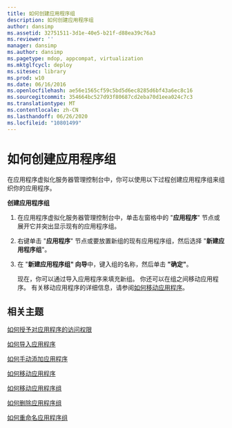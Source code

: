 ```yaml
---
title: 如何创建应用程序组
description: 如何创建应用程序组
author: dansimp
ms.assetid: 32751511-3d1e-40e5-b21f-d88ea39c76a3
ms.reviewer: ''
manager: dansimp
ms.author: dansimp
ms.pagetype: mdop, appcompat, virtualization
ms.mktglfcycl: deploy
ms.sitesec: library
ms.prod: w10
ms.date: 06/16/2016
ms.openlocfilehash: ae56e1565cf59c5bd5d6ec8285d6bf43a6ec8c16
ms.sourcegitcommit: 354664bc527d93f80687cd2eba70d1eea024c7c3
ms.translationtype: MT
ms.contentlocale: zh-CN
ms.lasthandoff: 06/26/2020
ms.locfileid: "10801499"
---
```

# 如何创建应用程序组


在应用程序虚拟化服务器管理控制台中，你可以使用以下过程创建应用程序组来组织你的应用程序。

**创建应用程序组**

1.  在应用程序虚拟化服务器管理控制台中，单击左窗格中的 "**应用程序**" 节点或展开它并突出显示现有的应用程序组。

2.  右键单击 "**应用程序**" 节点或要放置新组的现有应用程序组，然后选择 "**新建应用程序组**"。

3.  在 "**新建应用程序组" 向导**中，键入组的名称，然后单击 **"确定"**。

    现在，你可以通过导入应用程序来填充新组。 你还可以在组之间移动应用程序。 有关移动应用程序的详细信息，请参阅[如何移动应用程序](how-to-move-an-application.md)。

## 相关主题


[如何授予对应用程序的访问权限](how-to-grant-access-to-an-application.md)

[如何导入应用程序](how-to-import-an-applicationserver.md)

[如何手动添加应用程序](how-to-manually-add-an-application.md)

[如何移动应用程序](how-to-move-an-application.md)

[如何移动应用程序组](how-to-move-an-application-group.md)

[如何删除应用程序组](how-to-remove-an-application-group.md)

[如何重命名应用程序组](how-to-rename-an-application-group.md)

 

 





